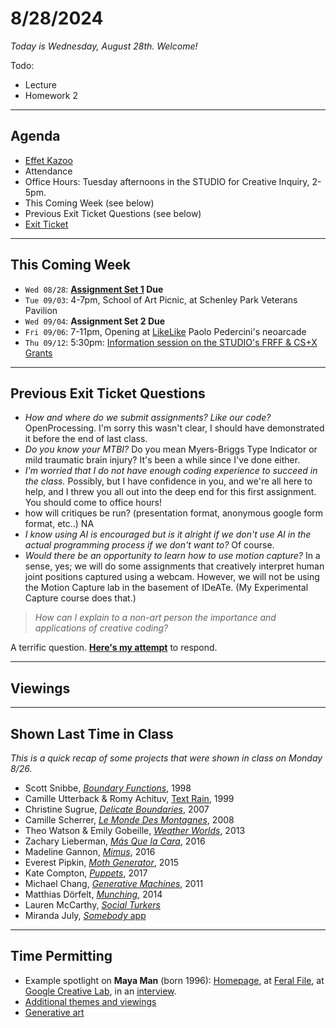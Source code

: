 # 8/28/2024

*Today is Wednesday, August 28th. Welcome!*

Todo: 

* Lecture
* Homework 2

---
## Agenda

* [Effet Kazoo](https://www.youtube.com/watch?v=y9FKxMiiI6Y)
* Attendance
* Office Hours: Tuesday afternoons in the STUDIO for Creative Inquiry, 2-5pm. 
* This Coming Week (see below)
* Previous Exit Ticket Questions (see below)
* [Exit Ticket](https://forms.gle/bQSzSvQoaXeSj6J5A)

---
## This Coming Week

* `Wed 08/28`: **[Assignment Set 1](../assignments/assignment_1.md) Due**
* `Tue 09/03`: 4-7pm, School of Art Picnic, at Schenley Park Veterans Pavilion
* `Wed 09/04`: **Assignment Set 2 Due**
* `Fri 09/06`: 7-11pm, Opening at [LikeLike](https://likelike.org/2024/07/30/playing-with-food/)  Paolo Pedercini's neoarcade
* `Thu 09/12`: 5:30pm: [Information session on the STUDIO's FRFF & CS+X Grants](https://studioforcreativeinquiry.org/events/infosession2024)

---

## Previous Exit Ticket Questions

* *How and where do we submit assignments? Like our code?* OpenProcessing. I'm sorry this wasn't clear, I should have demonstrated it before the end of last class. 
* *Do you know your MTBI?* Do you mean Myers-Briggs Type Indicator or mild traumatic brain injury? It's been a while since I've done either. 
* *I'm worried that I do not have enough coding experience to succeed in the class.* Possibly, but I have confidence in you, and we're all here to help, and I threw you all out into the deep end for this first assignment. You should come to office hours!
* how will critiques be run? (presentation format, anonymous google form format, etc..)
NA
* *I know using AI is encouraged but is it alright if we don't use AI in the actual programming process if we don't want to?* Of course. 
* *Would there be an opportunity to learn how to use motion capture?* In a sense, yes; we will do some assignments that creatively interpret human joint positions captured using a webcam. However, we will not be using the Motion Capture lab in the basement of IDeATe. (My Experimental Capture course does that.)

> *How can I explain to a non-art person the importance and applications of creative coding?*

A terrific question. [**Here's my attempt**](importance.md) to respond. 

--- 

## Viewings



---
## Shown Last Time in Class

*This is a quick recap of some projects that were shown in class on Monday 8/26.*

* Scott Snibbe, [*Boundary Functions*](https://www.snibbe.com/digital-art#/projects/interactive/boundaryfunctions/), 1998
* Camille Utterback & Romy Achituv, [Text Rain](https://www.youtube.com/watch?v=f_u3sSffS78), 1999
* Christine Sugrue, [*Delicate Boundaries*](http://csugrue.com/delicateboundaries/), 2007
* Camille Scherrer, [*Le Monde Des Montagnes*](https://vimeo.com/49153795), 2008
* Theo Watson & Emily Gobeille, [*Weather Worlds*](http://design-io.com/projects/WeatherWorlds/), 2013
* Zachary Lieberman, [*Más Que la Cara*](https://vimeo.com/211271693), 2016
* Madeline Gannon, [*Mimus*](https://atonaton.com/mimus/), 2016
* Everest Pipkin, [*Moth Generator*](https://twitter.com/mothgenerator), 2015
* Kate Compton, [*Puppets*](http://www.galaxykate.com/apps/unpublic/puppet/index.html), 2017
* Michael Chang, [*Generative Machines*](https://web.archive.org/web/20200513075153/http://machines.chromeexperiments.com/), 2011
* Matthias Dörfelt, [*Munching*](https://www.mokafolio.de/works/Munching), 2014
* Lauren McCarthy, [*Social Turkers*](http://lauren-mccarthy.com/Social-Turkers)
* Miranda July, [*Somebody* app](https://vimeo.com/105256055)

---
## Time Permitting

* Example spotlight on **Maya Man** (born 1996): [Homepage](https://mayaontheinter.net/), at [Feral File](https://feralfile.com/artists/maya-man-75d), at [Google Creative Lab](https://experiments.withgoogle.com/billtjonesai), in an [interview](https://verse.works/journal/in-conversation-with-maya-man-im-feeling-lucky-2).
* [Additional themes and viewings](https://courses.ideate.cmu.edu/60-212/s2022/daily-notes/01-19-hello/themes-and-viewings/)
* [Generative art](https://golancourses.net/60120/daily-notes/unit-2-creative-code/generative-artworks-tasting/)


